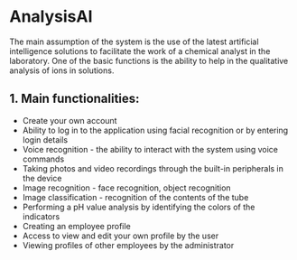 # AnalysisAI
The main assumption of the system is the use of the latest artificial intelligence solutions to facilitate the work of a chemical analyst in the laboratory. One of the basic functions is the ability to help in the qualitative analysis of ions in solutions.

## 1. Main functionalities:
* Create your own account
* Ability to log in to the application using facial recognition or by entering login details
* Voice recognition - the ability to interact with the system using voice commands
* Taking photos and video recordings through the built-in peripherals in the device
* Image recognition - face recognition, object recognition
* Image classification - recognition of the contents of the tube
* Performing a pH value analysis by identifying the colors of the indicators
* Creating an employee profile
* Access to view and edit your own profile by the user
* Viewing profiles of other employees by the administrator
    
